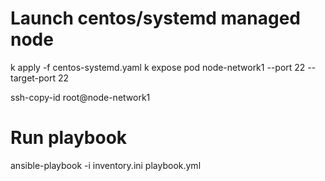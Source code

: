 # Launch centos/systemd managed node
k apply -f centos-systemd.yaml
k expose pod node-network1 --port 22 --target-port 22

ssh-copy-id root@node-network1

# Run playbook
ansible-playbook -i inventory.ini playbook.yml